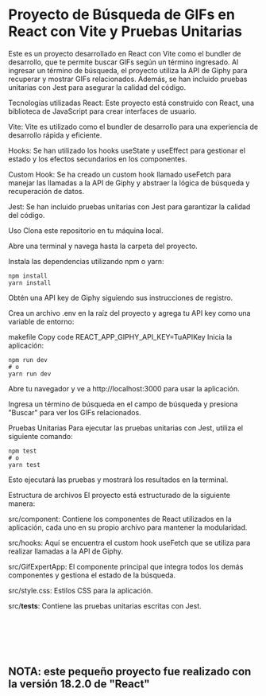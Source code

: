 **<h1> Proyecto de Búsqueda de GIFs en React con Vite y Pruebas Unitarias</h1>**

Este es un proyecto desarrollado en React con Vite como el bundler de desarrollo, que te permite buscar GIFs según un término ingresado. Al ingresar un término de búsqueda, el proyecto utiliza la API de Giphy para recuperar y mostrar GIFs relacionados. Además, se han incluido pruebas unitarias con Jest para asegurar la calidad del código.

Tecnologías utilizadas
React: Este proyecto está construido con React, una biblioteca de JavaScript para crear interfaces de usuario.

Vite: Vite es utilizado como el bundler de desarrollo para una experiencia de desarrollo rápida y eficiente.

Hooks: Se han utilizado los hooks useState y useEffect para gestionar el estado y los efectos secundarios en los componentes.

Custom Hook: Se ha creado un custom hook llamado useFetch para manejar las llamadas a la API de Giphy y abstraer la lógica de búsqueda y recuperación de datos.

Jest: Se han incluido pruebas unitarias con Jest para garantizar la calidad del código.

Uso
Clona este repositorio en tu máquina local.

Abre una terminal y navega hasta la carpeta del proyecto.

Instala las dependencias utilizando npm o yarn:


```
npm install
yarn install
```
Obtén una API key de Giphy siguiendo sus instrucciones de registro.

Crea un archivo .env en la raíz del proyecto y agrega tu API key como una variable de entorno:

makefile
Copy code
REACT_APP_GIPHY_API_KEY=TuAPIKey
Inicia la aplicación:

```
npm run dev
# o
yarn run dev
```
Abre tu navegador y ve a http://localhost:3000 para usar la aplicación.

Ingresa un término de búsqueda en el campo de búsqueda y presiona "Buscar" para ver los GIFs relacionados.

Pruebas Unitarias
Para ejecutar las pruebas unitarias con Jest, utiliza el siguiente comando:

```
npm test
# o
yarn test
```
Esto ejecutará las pruebas y mostrará los resultados en la terminal.

Estructura de archivos
El proyecto está estructurado de la siguiente manera:

src/component: Contiene los componentes de React utilizados en la aplicación, cada uno en su propio archivo para mantener la modularidad.

src/hooks: Aquí se encuentra el custom hook useFetch que se utiliza para realizar llamadas a la API de Giphy.

src/GifExpertApp: El componente principal que integra todos los demás componentes y gestiona el estado de la búsqueda.

src/style.css: Estilos CSS para la aplicación.

src/__tests__: Contiene las pruebas unitarias escritas con Jest.

<br>
<br>
<br>
<br>
<h2>NOTA: este pequeño proyecto fue realizado con la versión 18.2.0 de "React"</h2>